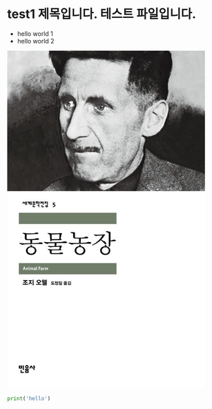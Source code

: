 # test1 제목입니다. 테스트 파일입니다.

* hello world 1
* hello world 2

![책 이미지](img/9788937460050.jpg)

```python
print('hello')
```